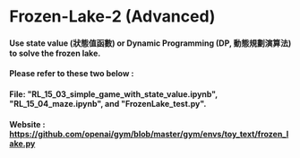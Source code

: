 # Frozen-Lake-2 (Advanced)
#### Use state value (狀態值函數) or Dynamic Programming (DP, 動態規劃演算法) to solve the frozen lake.
#### Please refer to these two below :
#### File: "RL_15_03_simple_game_with_state_value.ipynb", "RL_15_04_maze.ipynb", and "FrozenLake_test.py".
#### Website : https://github.com/openai/gym/blob/master/gym/envs/toy_text/frozen_lake.py
